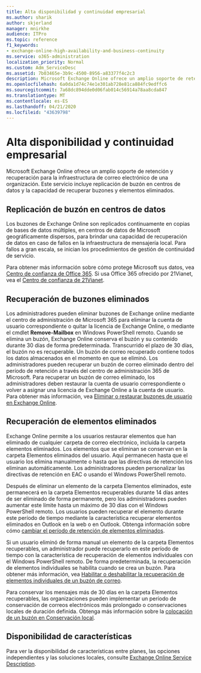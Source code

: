 ```yaml
---
title: Alta disponibilidad y continuidad empresarial
ms.author: sharik
author: skjerland
manager: mnirkhe
audience: ITPro
ms.topic: reference
f1_keywords:
- exchange-online-high-availability-and-business-continuity
ms.service: o365-administration
localization_priority: Normal
ms.custom: Adm_ServiceDesc
ms.assetid: 7b03465e-3b9c-4500-8956-a83377f4c2c3
description: Microsoft Exchange Online ofrece un amplio soporte de retención y recuperación para la infraestructura de correo electrónico de una organización. Este servicio incluye replicación de buzón en centros de datos y la capacidad de recuperar buzones y elementos eliminados.
ms.openlocfilehash: 6a0da1d74c74e1e301ab728e81ca884fc9edffc6
ms.sourcegitcommit: 7a68dc894dde0d06fab014c56914a78aa8cda847
ms.translationtype: MT
ms.contentlocale: es-ES
ms.lasthandoff: 04/21/2020
ms.locfileid: "43639798"
---
```

# <a name="high-availability-and-business-continuity"></a>Alta disponibilidad y continuidad empresarial

Microsoft Exchange Online ofrece un amplio soporte de retención y recuperación para la infraestructura de correo electrónico de una organización. Este servicio incluye replicación de buzón en centros de datos y la capacidad de recuperar buzones y elementos eliminados.
  
## <a name="mailbox-replication-at-data-centers"></a>Replicación de buzón en centros de datos

Los buzones de Exchange Online son replicados continuamente en copias de bases de datos múltiples, en centros de datos de Microsoft geográficamente dispersos, para brindar una capacidad de recuperación de datos en caso de fallos en la infraestructura de mensajería local. Para fallos a gran escala, se inician los procedimientos de gestión de continuidad de servicio.
  
Para obtener más información sobre cómo protege Microsoft sus datos, vea [Centro de confianza de Office 365](https://go.microsoft.com/fwlink/p/?LinkId=299135). Si usa Office 365 ofrecido por 21Vianet, vea el [Centro de confianza de 21Vianet](https://www.21vbluecloud.com/office365/trustcenter/onlineservices.mdl).
  
## <a name="deleted-mailbox-recovery"></a>Recuperación de buzones eliminados

Los administradores pueden eliminar buzones de Exchange online mediante el centro de administración de Microsoft 365 para eliminar la cuenta de usuario correspondiente o quitar la licencia de Exchange Online, o mediante el cmdlet **Remove-Mailbox** en Windows PowerShell remoto. Cuando se elimina un buzón, Exchange Online conserva el buzón y su contenido durante 30 días de forma predeterminada. Transcurrido el plazo de 30 días, el buzón no es recuperable. Un buzón de correo recuperado contiene todos los datos almacenados en el momento en que se eliminó. Los administradores pueden recuperar un buzón de correo eliminado dentro del período de retención a través del centro de administración 365 de Microsoft. Para recuperar un buzón de correo eliminado, los administradores deben restaurar la cuenta de usuario correspondiente o volver a asignar una licencia de Exchange Online a la cuenta de usuario. Para obtener más información, vea [Eliminar o restaurar buzones de usuario en Exchange Online](https://go.microsoft.com/fwlink/p/?LinkId=286992).
  
## <a name="deleted-item-recovery"></a>Recuperación de elementos eliminados

Exchange Online permite a los usuarios restaurar elementos que han eliminado de cualquier carpeta de correo electrónico, incluida la carpeta elementos eliminados. Los elementos que se eliminan se conservan en la carpeta Elementos eliminados del usuario. Aquí permanecen hasta que el usuario los elimina manualmente o hasta que las directivas de retención los eliminan automáticamente. Los administradores pueden personalizar las directivas de retención en EAC o usando el Windows PowerShell remoto.
  
Después de eliminar un elemento de la carpeta Elementos eliminados, este permanecerá en la carpeta Elementos recuperables durante 14 días antes de ser eliminado de forma permanente, pero los administradores pueden aumentar este límite hasta un máximo de 30 días con el Windows PowerShell remoto. Los usuarios pueden recuperar el elemento durante este período de tiempo mediante la característica recuperar elementos eliminados en Outlook en la web o en Outlook. Obtenga información sobre cómo [cambiar el período de retención de elementos eliminados](https://go.microsoft.com/fwlink/p/?LinkId=286940).
  
Si un usuario eliminó de forma manual un elemento de la carpeta Elementos recuperables, un administrador puede recuperarlo en este período de tiempo con la característica de recuperación de elementos individuales con el Windows PowerShell remoto. De forma predeterminada, la recuperación de elementos individuales se habilita cuando se crea un buzón. Para obtener más información, vea [Habilitar o deshabilitar la recuperación de elementos individuales de un buzón de correo](https://go.microsoft.com/fwlink/p/?LinkID=286941).
  
Para conservar los mensajes más de 30 días en la carpeta Elementos recuperables, las organizaciones pueden implementar un período de conservación de correos electrónicos más prolongado o conservaciones locales de duración definida. Obtenga más información sobre la [colocación de un buzón en Conservación local](https://go.microsoft.com/fwlink/p/?LinkId=271746).
  
## <a name="feature-availability"></a>Disponibilidad de características

Para ver la disponibilidad de características entre planes, las opciones independientes y las soluciones locales, consulte [Exchange Online Service Description](exchange-online-service-description.md).
  